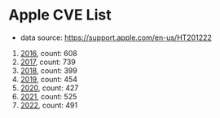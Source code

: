 # Apple CVE List
* data source: https://support.apple.com/en-us/HT201222

1. [2016](2016.json), count: 608
2. [2017](2017.json), count: 739
3. [2018](2018.json), count: 399
4. [2019](2019.json), count: 454
5. [2020](./2020/), count: 427
5. [2021](./2021/), count: 525
6. [2022](./2022/), count: 491
